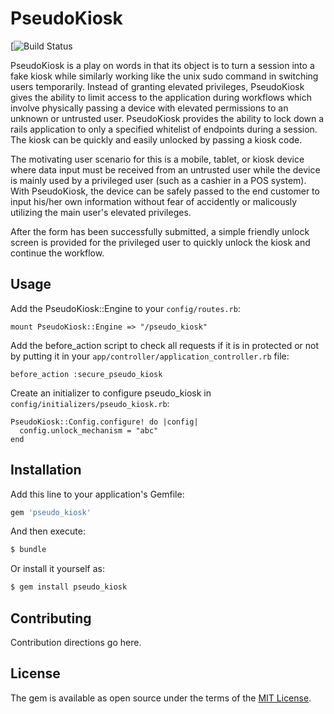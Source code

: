 # PseudoKiosk

[![Build Status](https://travis-ci.org/jonmchan/pseudo_kiosk.svg?branch=master)

PseudoKiosk is a play on words in that its object is to turn a session into a fake kiosk while similarly working like the unix sudo command in switching users temporarily. Instead of granting elevated privileges, PseudoKiosk gives the ability to limit access to the application during workflows which involve physically passing a device with elevated permissions to an unknown or untrusted user. PseudoKiosk provides the ability to lock down a rails application to only a specified whitelist of endpoints during a session. The kiosk can be quickly and easily unlocked by passing a kiosk code.

The motivating user scenario for this is a mobile, tablet, or kiosk device where data input must be received from an untrusted user while the device is mainly used by a privileged user (such as a cashier in a POS system). With PseudoKiosk, the device can be safely passed to the end customer to input his/her own information without fear of accidently or malicously utilizing the main user's elevated privileges. 

After the form has been successfully submitted, a simple friendly unlock screen is provided for the privileged user to quickly unlock the kiosk and continue the workflow. 

## Usage

Add the PseudoKiosk::Engine to your `config/routes.rb`:

```
mount PseudoKiosk::Engine => "/pseudo_kiosk"
```

Add the before_action script to check all requests if it is in protected or not by putting it in your `app/controller/application_controller.rb` file:

```
before_action :secure_pseudo_kiosk
```

Create an initializer to configure pseudo_kiosk in `config/initializers/pseudo_kiosk.rb`:

```
PseudoKiosk::Config.configure! do |config|
  config.unlock_mechanism = "abc"
end
```


## Installation
Add this line to your application's Gemfile:

```ruby
gem 'pseudo_kiosk'
```

And then execute:
```bash
$ bundle
```

Or install it yourself as:
```bash
$ gem install pseudo_kiosk 
```

## Contributing
Contribution directions go here.

## License
The gem is available as open source under the terms of the [MIT License](https://opensource.org/licenses/MIT).
